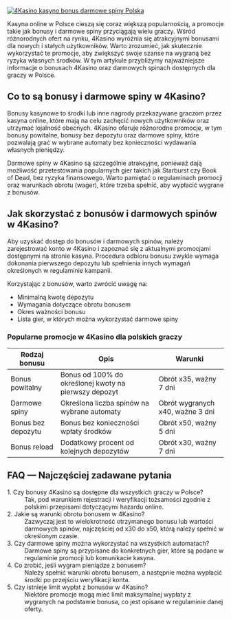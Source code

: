 [![4Kasino kasyno bonus darmowe spiny Polska](https://123-caf.pages.dev/gitsignup.png)](https://vrmoo.ru/Bt82HjjY)

<p>Kasyna online w Polsce cieszą się coraz większą popularnością, a promocje takie jak bonusy i darmowe spiny przyciągają wielu graczy. Wśród różnorodnych ofert na rynku, 4Kasino wyróżnia się atrakcyjnymi bonusami dla nowych i stałych użytkowników. Warto zrozumieć, jak skutecznie wykorzystać te promocje, aby zwiększyć swoje szanse na wygraną bez ryzyka własnych środków. W tym artykule przybliżymy najważniejsze informacje o bonusach 4Kasino oraz darmowych spinach dostępnych dla graczy w Polsce.</p>  <h2>Co to są bonusy i darmowe spiny w 4Kasino?</h2> <p>Bonusy kasynowe to środki lub inne nagrody przekazywane graczom przez kasyna online, które mają na celu zachęcić nowych użytkowników oraz utrzymać lojalność obecnych. 4Kasino oferuje różnorodne promocje, w tym bonusy powitalne, bonusy bez depozytu oraz darmowe spiny, które pozwalają grać w wybrane automaty bez konieczności wydawania własnych pieniędzy.</p> <p>Darmowe spiny w 4Kasino są szczególnie atrakcyjne, ponieważ dają możliwość przetestowania popularnych gier takich jak Starburst czy Book of Dead, bez ryzyka finansowego. Warto pamiętać o regulaminach promocji oraz warunkach obrotu (wager), które trzeba spełnić, aby wypłacić wygrane z bonusów.</p>  <h2>Jak skorzystać z bonusów i darmowych spinów w 4Kasino?</h2> <p>Aby uzyskać dostęp do bonusów i darmowych spinów, należy zarejestrować konto w 4Kasino i zapoznać się z aktualnymi promocjami dostępnymi na stronie kasyna. Procedura odbioru bonusu zwykle wymaga dokonania pierwszego depozytu lub spełnienia innych wymagań określonych w regulaminie kampanii.</p> <p>Korzystając z bonusów, warto zwrócić uwagę na:</p> <ul> <li>Minimalną kwotę depozytu</li> <li>Wymagania dotyczące obrotu bonusem</li> <li>Okres ważności bonusu</li> <li>Lista gier, w których można wykorzystać darmowe spiny</li> </ul>  <h3>Popularne promocje w 4Kasino dla polskich graczy</h3> <table> <thead> <tr> <th>Rodzaj bonusu</th> <th>Opis</th> <th>Warunki</th> </tr> </thead> <tbody> <tr> <td>Bonus powitalny</td> <td>Bonus od 100% do określonej kwoty na pierwszy depozyt</td> <td>Obrót x35, ważny 7 dni</td> </tr> <tr> <td>Darmowe spiny</td> <td>Określona liczba spinów na wybrane automaty</td> <td>Obrót wygranych x40, ważne 3 dni</td> </tr> <tr> <td>Bonus bez depozytu</td> <td>Bonus bez konieczności wpłaty środków</td> <td>Obrót x50, ważny 5 dni</td> </tr> <tr> <td>Bonus reload</td> <td>Dodatkowy procent od kolejnych depozytów</td> <td>Obrót x30, ważny 7 dni</td> </tr> </tbody> </table>  <h2>FAQ — Najczęściej zadawane pytania</h2> <dl> <dt>1. Czy bonusy 4Kasino są dostępne dla wszystkich graczy w Polsce?</dt> <dd>Tak, pod warunkiem rejestracji i weryfikacji tożsamości zgodnie z polskimi przepisami dotyczącymi hazardu online.</dd>  <dt>2. Jakie są warunki obrotu bonusem w 4Kasino?</dt> <dd>Zazwyczaj jest to wielokrotność otrzymanego bonusu lub wartości darmowych spinów, najczęściej od x30 do x50, którą należy spełnić w określonym czasie.</dd>  <dt>3. Czy darmowe spiny można wykorzystać na wszystkich automatach?</dt> <dd>Darmowe spiny są przypisane do konkretnych gier, które są podane w regulaminie promocji lub komunikacie kasyna.</dd>  <dt>4. Co zrobić, jeśli wygram pieniądze z bonusem?</dt> <dd>Należy spełnić warunki obrotu bonusem, a następnie można wypłacić środki po przejściu weryfikacji konta.</dd>  <dt>5. Czy istnieje limit wypłat z bonusów w 4Kasino?</dt> <dd>Niektóre promocje mogą mieć limit maksymalnej wypłaty z wygranych na podstawie bonusa, co jest opisane w regulaminie danej oferty.</dd> </dl>